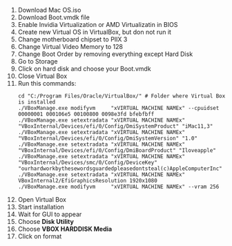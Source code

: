 1. Download Mac OS.iso
2. Download Boot.vmdk file
3. Enable Invidia Virtualization or AMD Virtualizatin in BIOS
4. Create new Virtual OS in VirtualBox, but don not run it
5. Change motherboard chipset to PIIX 3
6. Change Virtual Video Memory to 128
7. Change Boot Order by removing everything except Hard Disk
8. Go to Storage
9. Click on hard disk and choose your Boot.vmdk
10. Close Virtual Box
11. Run this commands:
    ```shell
    cd "C:/Program Files/Oracle/VirtualBox/" # Folder where Virtual Box is installed
    ./VBoxManage.exe modifyvm     "xVIRTUAL MACHINE NAMEx" --cpuidset 00000001 000106e5 00100800 0098e3fd bfebfbff
    ./VBoxManage.exe setextradata "xVIRTUAL MACHINE NAMEx" "VBoxInternal/Devices/efi/0/Config/DmiSystemProduct" "iMac11,3"
    ./VBoxManage.exe setextradata "xVIRTUAL MACHINE NAMEx" "VBoxInternal/Devices/efi/0/Config/DmiSystemVersion" "1.0"
    ./VBoxManage.exe setextradata "xVIRTUAL MACHINE NAMEx" "VBoxInternal/Devices/efi/0/Config/DmiBoardProduct" "Iloveapple"
    ./VBoxManage.exe setextradata "xVIRTUAL MACHINE NAMEx" "VBoxInternal/Devices/smc/0/Config/DeviceKey" "ourhardworkbythesewordsguardedpleasedontsteal(c)AppleComputerInc"
    ./VBoxManage.exe setextradata "xVIRTUAL MACHINE NAMEx" VBoxInternal2/EfiGraphicsResolution 1920x1080
    ./VBoxManage.exe modifyvm     "xVIRTUAL MACHINE NAMEx" --vram 256
    ```
12. Open Virtual Box
13. Start installation
14. Wait for GUI to appear
15. Choose **Disk Utility**
16. Choose **VBOX HARDDISK Media**
17. Click on format